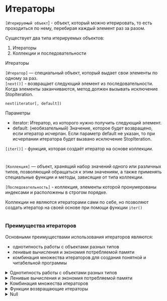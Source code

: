 # Итераторы

`[Итерируемый объект`] - объект, который можно итерировать, то есть проходиться по нему, перебирая каждый элемент раз за разом.  

Существует два типа итерируемых объектов:

1. Итераторы
2. Коллекции и последовательности


Итераторы

`[Итератор]` — специальный объект, который выдает свои элементы по одному за раз.  
`[next()]` - возвращает следующий элемент из последовательности. Когда элементы заканчиваются, метод должен вызывать исключение StopIteration.
```
next(iterator[, default])
```
Параметры  
* iterator: Итератор, из которого нужно получить следующий элемент.  
* default: (необязательный) Значение, которое будет возвращено, если итератор исчерпан. Если параметр default не указан, то при исчерпании итератора будет вызвано исключение StopIteration.  

`[iter()]` - функция, которая создаёт итератор на основе коллекции. 

#

`[Коллекция]` — объект, хранящий набор значений одного или различных типов, позволяющий обращаться к этим значениям, а также применять специальные функции и методы, зависящие от типа коллекции.

`[Последовательность]` - коллекция, элементы которой пронумерованы индексами и расположены в строгом порядке. 

Коллекции не являются итераторами сами по себе, но позволяют создать итератор на своей основе при помощи функции `iter()`

#

### Преимущества итераторов  
Основными преимуществами использования итераторов являются:  
* однотипность работы с объектами разных типов  
* ленивые вычисления и экономия потребляемой памяти  
* комбинация множества итераторов для создания понятной и читабельной программы  

<details>
  <summary>Однотипность работы с объектами разных типов</summary>

Итераторы предоставляют единый интерфейс для перебора элементов любых итерируемых объектов, таких как списки, кортежи, множества, словари и даже пользовательские коллекции.   

Независимо от типа итерируемого объекта, ты всегда можешь использовать одинаковые методы и функции (iter(), next(), и цикл for), чтобы последовательно получать его элементы.

```
# Список
numbers = [1, 2, 3]
numbers_iterator = iter(numbers)
print(next(numbers_iterator))  # Выведет 1

# Кортеж
letters = ('a', 'b', 'c')
letters_iterator = iter(letters)
print(next(letters_iterator))  # Выведет 'a'

# Словарь
dictionary = {'key1': 'value1', 'key2': 'value2'}
dictionary_iterator = iter(dictionary)
print(next(dictionary_iterator))  # Выведет 'key1' или 'key2'
```

#

</details>
<details>
  <summary>Ленивые вычисления и экономия потребляемой памяти</summary>

### Ленивые вычисления  
Ленивые вычисления означают, что значения вычисляются только тогда, когда они действительно необходимы, а не заранее. Это позволяет уменьшить потребление памяти и повысить производительность при работе с большими наборами данных.  

### Экономия памяти  
Когда ты работаешь с итераторами и генераторами, элементы последовательности создаются по одному за раз и не хранятся в памяти все сразу. Это особенно важно при работе с большими данными, так как позволяет избежать загрузки всей последовательности в память, экономя ресурсы.

#

</details>
<details>
  <summary>Комбинация множества итераторов
</summary>

Комбинирование множества итераторов позволяет создавать сложные последовательности данных, используя несколько простых итераторов.  

```
sentence = 'In the face of ambiguity refuse the temptation to guess'

filter_iterator = filter(lambda word: len(word) > 4, sentence.split())   # фильтруем
map_iterator = map(lambda word: word.upper(), filter_iterator)           # преобразовываем
enumerate_iterator = enumerate(map_iterator, 1)                          # нумеруем

for index, value in enumerate_iterator:                                  # выводим
    print(f'{index}. {value}')
```
Выводит:
```
1. AMBIGUITY
2. REFUSE
3. TEMPTATION
4. GUESS
```

#

</details>
<details>
  <summary>Функции возвращающие итераторы</summary>

1. `[iter()]` - Преобразует итерируемый объект в итератор.
```
numbers = [1, 2, 3]
iterator = iter(numbers)
print(next(iterator))  # Выведет 1
```

2. `[map()]` - Применяет функцию к каждому элементу итерируемого объекта и возвращает итератор с результатами.
```
def square(x):
    return x * 2

numbers = [1, 2, 3]
iterator = map(square, numbers)
print(next(iterator))  # Выведет 2
```

3. `[filter()]` - Возвращает итератор, состоящий из элементов итерируемого объекта, для которых функция возвращает True.
```
def is_even(x):
    return x % 2 == 0

numbers = [1, 2, 3, 4]
iterator = filter(is_even, numbers)
print(next(iterator))  # Выведет 2
```

4. `[enumerate()]` - Возвращает итератор, который генерирует кортежи, содержащие индекс и значение каждого элемента итерируемого объекта.
```
letters = ['a', 'b', 'c']
iterator = enumerate(letters)
print(next(iterator))  # Выведет (0, 'a')
```
5. `[zip()]` - Возвращает итератор, который генерирует кортежи, состоящие из элементов, взятых по одному из каждого итерируемого объекта.
```
numbers = [1, 2, 3]
letters = ['a', 'b', 'c']
iterator = zip(numbers, letters)
print(next(iterator))  # Выведет (1, 'a')
```
<details>
  <summary>Функции из модуля itertools</summary>

1. `[itertools.count()]` - Возвращает итератор, который генерирует бесконечную последовательность чисел, начиная с указанного значения.
```
import itertools

counter = itertools.count(start=10)
print(next(counter))  # Выведет 10
```
2. `[itertools.cycle()]` - Возвращает итератор, который бесконечно повторяет элементы итерируемого объекта.
```
import itertools

cycler = itertools.cycle([1, 2, 3])
print(next(cycler))  # Выведет 1
```
3. `[itertools.repeat()]` - Возвращает итератор, который бесконечно повторяет указанное значение (либо указанное количество раз).
```
import itertools

repeater = itertools.repeat('hello', 3)
print(next(repeater))  # Выведет 'hello'
```
4. `[itertools.chain()]` - Возвращает итератор, который последовательно перебирает элементы нескольких итерируемых объектов.
```
import itertools

chain = itertools.chain([1, 2, 3], ['a', 'b', 'c'])
print(next(chain))  # Выведет 1
```
5. `[itertools.islice()]` - Возвращает итератор, который генерирует элементы из итерируемого объекта, начиная с указанной позиции и до указанной позиции.
```
import itertools

sliced = itertools.islice(range(10), 2, 5)
print(next(sliced))  # Выведет 2
```
6. `[itertools.combinations()]` - Возвращает итератор, который генерирует все возможные комбинации указанной длины из элементов итерируемого объекта.
```
import itertools

comb = itertools.combinations([1, 2, 3], 2)
print(next(comb))  # Выведет (1, 2)
```
7. `[itertools.permutations()]` - Возвращает итератор, который генерирует все возможные перестановки из элементов итерируемого объекта указанной длины.
```
import itertools

perm = itertools.permutations([1, 2, 3], 2)
print(next(perm))  # Выведет (1, 2)
```




#

</details>


#

</details>















<details>
  <summary>Null</summary>



#

</details>
